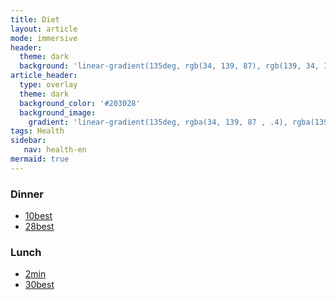 ```yaml
---
title: Diet
layout: article
mode: immersive
header:
  theme: dark
  background: 'linear-gradient(135deg, rgb(34, 139, 87), rgb(139, 34, 139))'
article_header:
  type: overlay
  theme: dark
  background_color: '#203028'
  background_image:
    gradient: 'linear-gradient(135deg, rgba(34, 139, 87 , .4), rgba(139, 34, 139, .4))'  
tags: Health
sidebar: 
   nav: health-en
mermaid: true   
--- 
```


### Dinner
- [10best](https://www.thekitchn.com/our-10-best-vegetarian-meal-plans-23048927)
- [28best](https://www.acouplecooks.com/28-day-vegetarian-meal-plan/)

### Lunch
- [2min](https://www.thekitchn.com/high-protein-vegetarian-meal-prep-plan-22977763)
- [30best](https://www.simplyquinoa.com/30-high-protein-vegan-meal-prep-recipes/)






